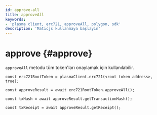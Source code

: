 ```yaml
---
id: approve-all
title: approveAll
keywords:
- 'plasma client, erc721, approveAll, polygon, sdk'
description: 'Maticjs kullanmaya başlayın'
---
```


# approve {#approve}

`approveAll` metodu tüm token'ları onaylamak için kullanılabilir.

```
const erc721RootToken = plasmaClient.erc721(<root token address>, true);

const approveResult = await erc721RootToken.approveAll();

const txHash = await approveResult.getTransactionHash();

const txReceipt = await approveResult.getReceipt();

```
